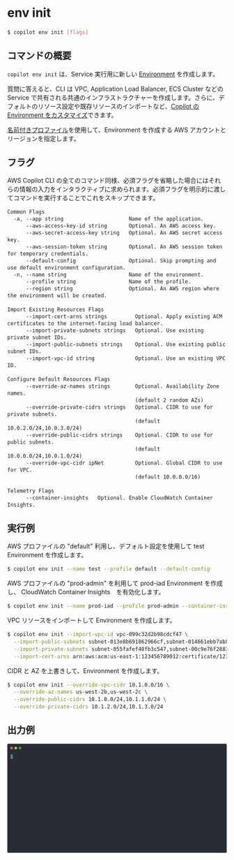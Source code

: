 # env init
```bash
$ copilot env init [flags]
```

## コマンドの概要
`copilot env init` は、Service 実行用に新しい [Environment](../concepts/environments.ja.md) を作成します。

質問に答えると、CLI は VPC, Application Load Balancer, ECS Cluster などの Service で共有される共通のインフラストラクチャーを作成します。さらに、デフォルトのリソース設定や既存リソースのインポートなど、[Copilot の Environment をカスタマイズ](../concepts/environments.ja.md#Environment-のカスタマイズ)できます。

[名前付きプロファイル](../credentials.ja.md#Environment-用の認証情報)を使用して、Environment を作成する AWS アカウントとリージョンを指定します。

## フラグ
AWS Copilot CLI の全てのコマンド同様、必須フラグを省略した場合にはそれらの情報の入力をインタラクティブに求められます。必須フラグを明示的に渡してコマンドを実行することでこれをスキップできます。
```
Common Flags
  -a, --app string                     Name of the application.
      --aws-access-key-id string       Optional. An AWS access key.
      --aws-secret-access-key string   Optional. An AWS secret access key.
      --aws-session-token string       Optional. An AWS session token for temporary credentials.
      --default-config                 Optional. Skip prompting and use default environment configuration.
  -n, --name string                    Name of the environment.
      --profile string                 Name of the profile.
      --region string                  Optional. An AWS region where the environment will be created.

Import Existing Resources Flags
      --import-cert-arns strings         Optional. Apply existing ACM certificates to the internet-facing load balancer.
      --import-private-subnets strings   Optional. Use existing private subnet IDs.
      --import-public-subnets strings    Optional. Use existing public subnet IDs.
      --import-vpc-id string             Optional. Use an existing VPC ID.

Configure Default Resources Flags
      --override-az-names strings        Optional. Availability Zone names.
                                         (default 2 random AZs)
      --override-private-cidrs strings   Optional. CIDR to use for private subnets.
                                         (default 10.0.2.0/24,10.0.3.0/24)
      --override-public-cidrs strings    Optional. CIDR to use for public subnets.
                                         (default 10.0.0.0/24,10.0.1.0/24)
      --override-vpc-cidr ipNet          Optional. Global CIDR to use for VPC.
                                         (default 10.0.0.0/16)

Telemetry Flags
      --container-insights   Optional. Enable CloudWatch Container Insights.
```

## 実行例
AWS プロファイルの "default" 利用し、デフォルト設定を使用して test Environment を作成します。
```bash
$ copilot env init --name test --profile default --default-config
```

AWS プロファイルの "prod-admin" を利用して prod-iad Environment を作成し、 CloudWatch Container Insights　を有効化します。
```bash
$ copilot env init --name prod-iad --profile prod-admin --container-insights
```

VPC リソースをインポートして Environment を作成します。
```bash
$ copilot env init --import-vpc-id vpc-099c32d2b98cdcf47 \
  --import-public-subnets subnet-013e8b691862966cf,subnet-014661ebb7ab8681a \
  --import-private-subnets subnet-055fafef48fb3c547,subnet-00c9e76f288363e7f \
  --import-cert-arns arn:aws:acm:us-east-1:123456789012:certificate/12345678-1234-1234-1234-123456789012
```

CIDR と AZ を上書きして、Environment を作成します。

```bash
$ copilot env init --override-vpc-cidr 10.1.0.0/16 \
  --override-az-names us-west-2b,us-west-2c \
  --override-public-cidrs 10.1.0.0/24,10.1.1.0/24 \
  --override-private-cidrs 10.1.2.0/24,10.1.3.0/24
```

## 出力例
![Running copilot env init](https://raw.githubusercontent.com/kohidave/copilot-demos/master/env-init.svg?sanitize=true)

